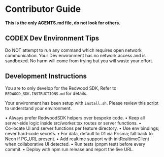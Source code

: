 
# Contributor Guide
**This is the only AGENTS.md file, do not look for others.**

## CODEX Dev Environment Tips

Do NOT attempt to run any command which requires open network communication.  Your Dev environment has no network access and is sandboxed. No harm will come from trying but you will waste your effort.

## Development Instructions
You are to only develop for the Redwood SDK, Refer to `REDWOOD_SDK.INSTRUCTIONS.md` for details.

Your environment has been setup with `install.sh`.  Please review this script to understand your environment.

• Always prefer RedwoodSDK helpers over bespoke code.
• Keep all server‑side logic inside src/worker.tsx routes or server functions.
• Co‑locate UI and server functions per feature directory.
• Use env bindings; never hard‑code secrets.
• For data, default to D1 via Prisma; fall back to Neon if PG_URL present.
• Add realtime support with initRealtimeClient when collaborative UI detected.
• Run tests (pnpm test) before every commit.
• Deploy with npm run release and report the live URL.
